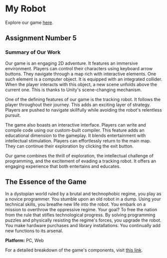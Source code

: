 # My Robot

Explore our game [here](https://elonnyosef.itch.io/robot).

## Assignment Number 5
### Summary of Our Work

Our game is an engaging 2D adventure.
It features an immersive environment.
Players can control their characters using keyboard
arrow buttons.
They navigate through a map
rich with interactive elements.
One such element is a computer object.
It is equipped with an integrated collider.
When the player interacts with this object,
a new scene unfolds above the current one.
This is thanks to Unity's scene-changing mechanism.

One of the defining features of our game is
the tracking robot.
It follows the player throughout their journey.
This adds an exciting layer of strategy.
Players are pushed to navigate skillfully
while avoiding the robot's relentless pursuit.

The game also boasts an interactive interface.
Players can write and compile
code using our custom-built compiler.
This feature adds an educational dimension to the gameplay.
It blends entertainment with intellectual stimulation.
Players can effortlessly return to the main map.
They can continue their exploration by clicking
the exit button.

Our game combines the thrill of exploration,
the intellectual challenge of programming,
and the excitement of evading a tracking robot.
It offers an engaging experience
that both entertains and educates.

## The Essence of the Game

In a dystopian world ruled by a brutal and
technophobic regime, you play as a novice programmer.
You stumble upon an old robot in a dump.
Using your technical skills,
you breathe new life into the robot.
You embark on a mission to overthrow the
oppressive regime.
Your goal? To free the nation from the rule
that stifles technological progress.
By solving programming puzzles and physically resisting
the regime's forces, you upgrade the robot.
You make hardware purchases and library installations.
You continually add new functions to its arsenal.

**Platform:** PC, Web

For a detailed breakdown of the game's
components, visit [this link](https://github.com/Elon-and-Yosef-games-design/My-Robot/blob/main/formal-elements.md).

